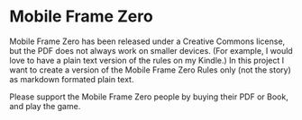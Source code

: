 Mobile Frame Zero
=================

Mobile Frame Zero has been released under a Creative Commons license, but the PDF does not always work on smaller devices. (For example, I would love to have a plain text version of the rules on my Kindle.) In this project I want to create a version of the Mobile Frame Zero Rules only (not the story) as markdown formated plain text.

Please support the Mobile Frame Zero people by buying their PDF or Book, and play the game.
